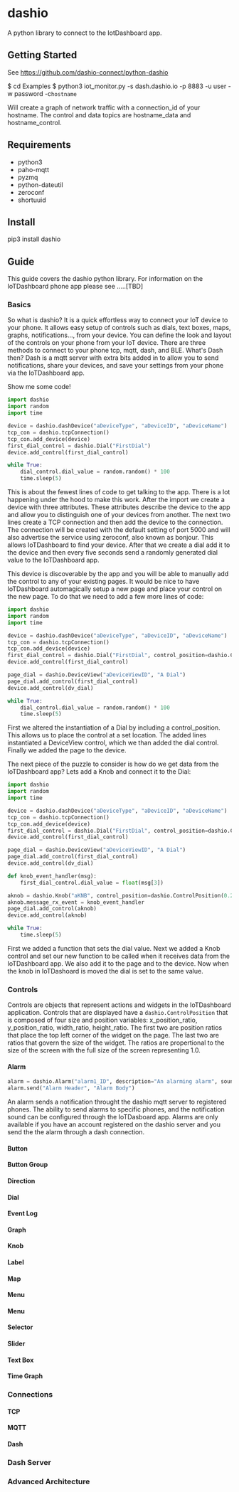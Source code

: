 # dashio

A python library to connect to the IotDashboard app.

## Getting Started

See <https://github.com/dashio-connect/python-dashio>

$ cd Examples
$ python3 iot_monitor.py -s dash.dashio.io -p 8883 -u user -w password -c`hostname`

Will create a graph of network traffic with a connection_id of your hostname. The control and data topics are hostname_data and hostname_control.

## Requirements

* python3
* paho-mqtt
* pyzmq
* python-dateutil
* zeroconf
* shortuuid

## Install

pip3 install dashio

## Guide
This guide covers the dashio python library. For information on the IoTDashboard phone app please see .....[TBD]
### Basics
So what is dashio? It is a quick effortless way to connect your IoT device to your phone. It allows easy setup of controls such as dials, text boxes, maps, graphs, notifications..., from your device. You can define the look and layout of the controls on your phone from your IoT device. There are three methods to connect to your phone tcp, mqtt, dash, and BLE. What's Dash then? Dash is a mqtt server with extra bits added in to allow you to send notifications, share your devices, and save your settings from your phone via the IoTDashboard app.

Show me some code!
```python
import dashio
import random
import time

device = dashio.dashDevice("aDeviceType", "aDeviceID", "aDeviceName")
tcp_con = dashio.tcpConnection()
tcp_con.add_device(device)
first_dial_control = dashio.Dial("FirstDial")
device.add_control(first_dial_control)

while True:
    dial_control.dial_value = random.random() * 100
    time.sleep(5)
```

This is about the fewest lines of code to get talking to the app. There is a lot happening under the hood to make this work. After the import we create a device with three attributes. These attributes describe the device to the app and allow you to distinguish one of your devices from another. The next two lines create a TCP connection and then add the device to the connection. The connection will be created with the default setting of port 5000 and will also advertise the service using zeroconf, also known as bonjour. This allows IoTDashboard to find your device. After that we create a dial add it to the device and then every five seconds send a randomly generated dial value to the IoTDashboard app.

This device is discoverable by the app and you will be able to manually add the control to any of your existing pages. It would be nice to have IoTDashboard automagically setup a new page and place your control on the new page. To do that we need to add a few more lines of code:

```python
import dashio
import random
import time

device = dashio.dashDevice("aDeviceType", "aDeviceID", "aDeviceName")
tcp_con = dashio.tcpConnection()
tcp_con.add_device(device)
first_dial_control = dashio.Dial("FirstDial", control_position=dashio.ControlPosition(0.24, 0.36, 0.54, 0.26))
device.add_control(first_dial_control)

page_dial = dashio.DeviceView("aDeviceViewID", "A Dial")
page_dial.add_control(first_dial_control)
device.add_control(dv_dial)

while True:
    dial_control.dial_value = random.random() * 100
    time.sleep(5)
```

First we altered the instantiation of a Dial by including a control_position. This allows us to place the control at a set location. The added lines instantiated a DeviceView control, which we than added the dial control. Finally we added the page to the device.

The next piece of the puzzle to consider is how do we get data from the IoTDashboard app? Lets add a Knob and connect it to the Dial:

```python
import dashio
import random
import time

device = dashio.dashDevice("aDeviceType", "aDeviceID", "aDeviceName")
tcp_con = dashio.tcpConnection()
tcp_con.add_device(device)
first_dial_control = dashio.Dial("FirstDial", control_position=dashio.ControlPosition(0.24, 0.36, 0.54, 0.26))
device.add_control(first_dial_control)

page_dial = dashio.DeviceView("aDeviceViewID", "A Dial")
page_dial.add_control(first_dial_control)
device.add_control(dv_dial)

def knob_event_handler(msg):
    first_dial_control.dial_value = float(msg[3])

aknob = dashio.Knob("aKNB", control_position=dashio.ControlPosition(0.24, 0.14, 0.54, 0.26))
aknob.message_rx_event = knob_event_handler
page_dial.add_control(aknob)
device.add_control(aknob)

while True:
    time.sleep(5)
```
First we added a function that sets the dial value. Next we added a Knob control and set our new function to be called when it receives data from the IoTDashboard app.
We also add it to the page and to the device. Now when the knob in IoTDashoard is moved the dial is set to the same value. 


### Controls

Controls are objects that represent actions and widgets in the IoTDashboard application. Controls that are displayed have a ```dashio.ControlPosition``` that is composed of four size and position variables: x_position_ratio, y_position_ratio, width_ratio, height_ratio. The first two are position ratios that place the top left corner of the widget on the page. The last two are ratios that govern the size of the widget. The ratios are propertional to the size of the screen with the full size of the screen representing 1.0.

#### Alarm

```python
alarm = dashio.Alarm("alarm1_ID", description="An alarming alarm", sound_name=SoundName.SHIPHORN)
alarm.send("Alarm Header", "Alarm Body")
```
An alarm sends a notification throught the dashio mqtt server to registered phones. The ability to send alarms to specific phones, and the notification sound can be configured through the IoTDasboard app. Alarms are only available if you have an account registered on the dashio server and you send the the alarm through a dash connection.

#### Button


#### Button Group

#### Direction

#### Dial

#### Event Log

#### Graph

#### Knob

#### Label

#### Map

#### Menu

#### Menu

#### Selector

#### Slider

#### Text Box

#### Time Graph

### Connections

#### TCP

#### MQTT

#### Dash

### Dash Server

### Advanced Architecture

